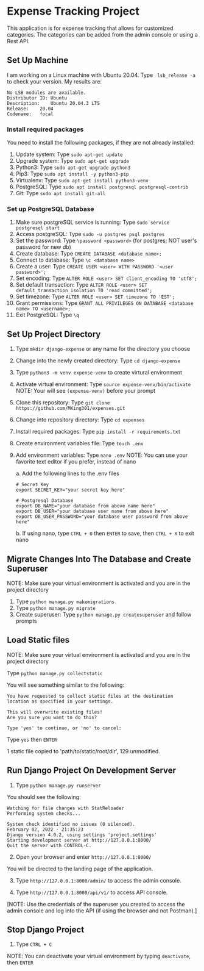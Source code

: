 # Expense Tracking Project

This application is for expense tracking that allows for customized categories.
The categories can be added from the admin console or using a Rest API.

## Set Up Machine
I am working on a Linux machine with Ubuntu 20.04.
Type ` lsb_release -a` to check your version.  My results are:

```
No LSB modules are available.
Distributor ID:	Ubuntu
Description:	Ubuntu 20.04.3 LTS
Release:	20.04
Codename:	focal
```

### Install required packages

You need to install the following packages, if they are not already installed:
1. Update system: Type `sudo apt-get update`
2. Upgrade system: Type `sudo apt-get upgrade`
3. Python3: Type `sudo apt-get upgrade python3`
4. Pip3: Type `sudo apt install -y python3-pip`
5. Virtualenv: Type `sudo apt-get install python3-venv`
6. PostgreSQL: Type `sudo apt install postgresql postgresql-contrib`
7. Git: Type `sudo apt install git-all`

### Set up PostgreSQL Database

1. Make sure postgreSQL service is running: Type `sudo service postgresql start`
2. Access postgreSQL: Type `sudo -u postgres psql postgres`
3. Set the password: Type `\password <password>` (for postgres; NOT user's password for new db)
4. Create database: Type `CREATE DATABASE <database name>;`
5. Connect to database: Type `\c <database name>`
6. Create a user: Type `CREATE USER <user> WITH PASSWORD '<user password>';`
7. Set encoding: Type `ALTER ROLE <user> SET client_encoding TO 'utf8';`
8. Set default transaction: Type `ALTER ROLE <user> SET default_transaction_isolation TO 'read committed';`
9. Set timezone: Type `ALTER ROLE <user> SET timezone TO 'EST';`
10. Grant permissions: Type `GRANT ALL PRIVILEGES ON DATABASE <database name> TO <username>;`
11. Exit PostgreSQL: Type `\q`

## Set Up Project Directory

1. Type `mkdir django-expense` or any name for the directory you choose
2. Change into the newly created directory: Type `cd django-expense`
3. Type `python3 -m venv expense-venv` to create virtural environment
4. Activate virtual environment: Type `source expense-venv/bin/activate`
   NOTE:  Your will see `(expense-venv)` before your prompt
5. Clone this repository: Type `git clone https://github.com/MKing301/expenses.git`
6. Change into repository directory: Type `cd expenses`
7. Install required packages: Type `pip install -r requirements.txt`
8. Create environment variables file: Type `touch .env`
9. Add environment variables: Type `nano .env`
   NOTE: You can use your favorite text editor if you prefer, instead of nano

   a. Add the following lines to the .env files

   ```
   # Secret Key
   export SECRET_KEY="your secret key here"

   # Postgresql Database
   export DB_NAME="your database from above name here"
   export DB_USER="your database user name from above here"
   export DB_USER_PASSWORD="your database user password from above here"
   ```

   b. If using nano, type `CTRL + O` then `ENTER` to save, then `CTRL + X` to exit nano


## Migrate Changes Into The Database and Create Superuser

NOTE: Make sure your virtual environment is activated and you are in the project directory

1. Type `python manage.py makemigrations`
2. Type `python manage.py migrate`
3. Create superuser: Type `python manage.py createsuperuser` and follow prompts

## Load Static files

NOTE: Make sure your virtual environment is activated and you are in the project directory

Type `python manage.py collectstatic`

You will see something similar to the following:

```
You have requested to collect static files at the destination
location as specified in your settings.

This will overwrite existing files!
Are you sure you want to do this?

Type 'yes' to continue, or 'no' to cancel:
```

Type `yes` then `ENTER`

1 static file copied to 'path/to/static/root/dir', 129 unmodified.

## Run Django Project On Development Server

1. Type `python manage.py runserver`

You should see the following:

```
Watching for file changes with StatReloader
Performing system checks...

System check identified no issues (0 silenced).
February 02, 2022 - 21:35:23
Django version 4.0.2, using settings 'project.settings'
Starting development server at http://127.0.0.1:8000/
Quit the server with CONTROL-C.
```

2. Open your browser and enter `http://127.0.0.1:8000/`

You will be directed to the landing page of the application.

3. Type `http://127.0.0.1:8000/admin/` to access the admin console.

4. Type `http://127.0.0.1:8000/api/v1/` to access API console.

[NOTE: Use the credentials of the superuser you created to access the admin
console and log into the API (if using the browser and not Postman).]

## Stop Django Project

1. Type `CTRL + C`

NOTE: You can deactivate your virtual environment by typing `deactivate`, then `ENTER`
